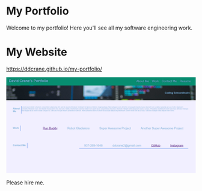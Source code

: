 # My Portfolio

Welcome to my portfolio! Here you'll see all my software engineering work. 



# My Website

https://ddcrane.github.io/my-portfolio/

<img src="./assets/images/screenshot.png" />

Please hire me.